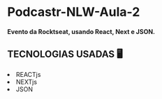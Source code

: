 # Podcastr-NLW-Aula-2

#### Evento da Rocktseat, usando React, Next e JSON.

## TECNOLOGIAS USADAS 🖥

<li>REACTjs</li>
<li>NEXTjs</li>
<li>JSON</li>
